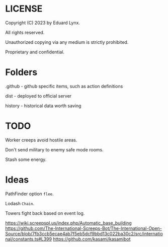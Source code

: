 # LICENSE
Copyright (C) 2023 by Eduard Lynx.

All rights reserved.

Unauthorized copying via any medium is strictly prohibited.

Proprietary and confidential.

# Folders
.github - github specific items, such as action definitions

dist - deployed to official server

history - historical data worth saving

# TODO
Worker creeps avoid hostile areas.

Don't send military to enemy safe mode rooms.

Stash some energy.

# Ideas
PathFinder option `flee`.

Lodash `Chain`.

Towers fight back based on event log.

https://wiki.screepspl.us/index.php/Automatic_base_building
https://github.com/The-International-Screeps-Bot/The-International-Open-Source/blob/7fb3ccb5ecae4ab7f5eb5dcf9bbd13c022ba30c2/src/international/constants.ts#L399
https://github.com/kasami/kasamibot
